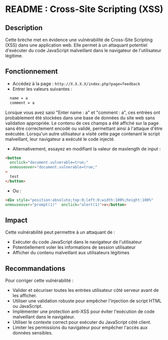# README : Cross-Site Scripting (XSS)

## Description

Cette brèche met en évidence une vulnérabilité de Cross-Site Scripting (XSS) dans une application web. Elle permet à un attaquant potentiel d'exécuter du code JavaScript malveillant dans le navigateur de l'utilisateur légitime.

## Fonctionnement

- Accédez à la page : `http://X.X.X.X/index.php?page=feedback`
- Entrer les valeurs suivantes :

```txt
  name = a
  comment = a
```

Lorsque vous avez saisi "Enter name : a" et "comment : a", ces entrées ont probablement été stockées dans une base de données du site web sans validation appropriée.
Le contenu de ces champs a été affiché sur la page sans être correctement encodé ou validé, permettant ainsi à l'attaque d'être exécutée.
Lorsqu'un autre utilisateur a visité cette page contenant le script malveillant, leur navigateur a exécuté le code injecté.

- Alternativement, essayez en modifiant la valeur de maxlength de input :

```html
<button
  onclick="document.vulnerable=true;"
  onmouseover="document.vulnerable=true;"
>
  test
</button>
```

- Ou :

```html
<div style="position:absolute;top:0;left:0;width:100%;height:100%"
onmouseover="prompt(1)"  onclick="alert(1)">x</button>
```

## Impact

Cette vulnérabilité peut permettre à un attaquant de :

- Exécuter du code JavaScript dans le navigateur de l'utilisateur
- Potentiellement voler les informations de session utilisateur
- Afficher du contenu malveillant aux utilisateurs légitimes

## Recommandations

Pour corriger cette vulnérabilité :

- Valider et sécuriser toutes les entrées utilisateur côté serveur avant de les afficher.
- Utiliser une validation robuste pour empêcher l'injection de script HTML ou JavaScript.
- Implémenter une protection anti-XSS pour éviter l'exécution de code malveillant dans le navigateur.
- Utiliser le contexte correct pour exécuter du JavaScript côté client.
- Limiter les permissions du navigateur pour empêcher l'accès aux données sensibles.
